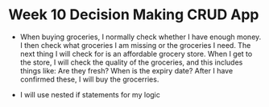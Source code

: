 # Week 10 Decision Making CRUD App
- When buying groceries, I normally check whether I have enough money. I then check what groceries I am missing or the groceries I need. The next thing I will check for is an affordable grocery store. When I get to the store, I will check the quality of the groceries, and this includes things like: Are they fresh? When is the expiry date? After I have confirmed these, I will buy the grocerries.  

- I will use nested if statements for my logic